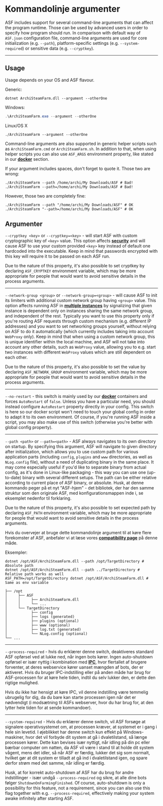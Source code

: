 # Kommandolinje argumenter

ASF includes support for several command-line arguments that can affect the program runtime. Those can be used by advanced users in order to specify how program should run. In comparison with default way of `ASF.json` configuration file, command-line arguments are used for core initialization (e.g. `--path`), platform-specific settings (e.g. `--system-required`) or sensitive data (e.g. `--cryptkey`).

* * *

## Usage

Usage depends on your OS and ASF flavour.

Generic:

```shell
dotnet ArchiSteamFarm.dll --argument --otherOne
```

Windows:

```powershell
.\ArchiSteamFarm.exe --argument --otherOne
```

Linux/OS X

```shell
./ArchiSteamFarm --argument --otherOne
```

Command-line arguments are also supported in generic helper scripts such as `ArchiSteamFarm.cmd` or `ArchiSteamFarm.sh`. In addition to that, when using helper scripts you can also use `ASF_ARGS` environment property, like stated in our **[docker](https://github.com/JustArchiNET/ArchiSteamFarm/wiki/Docker#command-line-arguments)** section.

If your argument includes spaces, don't forget to quote it. Those two are wrong:

```shell
./ArchiSteamFarm --path /home/archi/My Downloads/ASF # Bad!
./ArchiSteamFarm --path=/home/archi/My Downloads/ASF # Bad!
```

However, those two are completely fine:

```shell
./ArchiSteamFarm --path "/home/archi/My Downloads/ASF" # OK
./ArchiSteamFarm "--path=/home/archi/My Downloads/ASF" # OK
```

## Argumenter

`--cryptkey <key>` or `--cryptkey=<key>` - will start ASF with custom cryptographic key of `<key>` value. This option affects **[security](https://github.com/JustArchiNET/ArchiSteamFarm/wiki/Security)** and will cause ASF to use your custom provided `<key>` key instead of default one hardcoded into the executable. Keep in mind that passwords encrypted with this key will require it to be passed on each ASF run.

Due to the nature of this property, it's also possible to set cryptkey by declaring `ASF_CRYPTKEY` environment variable, which may be more appropriate for people that would want to avoid sensitive details in the process arguments.

* * *

`--network-group <group>` or `--network-group=<group>` - will cause ASF to init its limiters with additional custom network group having `<group>` value. This option affects running ASF in **[multiple instances](https://github.com/JustArchiNET/ArchiSteamFarm/wiki/Compatibility#multiple-instances)** by signalizing that given instance is dependent only on instances sharing the same network group, and independent of the rest. Typically you want to use this property only if you're routing ASF requests through custom mechanism (e.g. different IP addresses) and you want to set networking groups yourself, without relying on ASF to do it automatically (which currently includes taking into account `WebProxy` only). Keep in mind that when using a custom network group, this is unique identifier within the local machine, and ASF will not take into account any other details, such as `WebProxy` value, allowing you to e.g. start two instances with different `WebProxy` values which are still dependent on each other.

Due to the nature of this property, it's also possible to set the value by declaring `ASF_NETWORK_GROUP` environment variable, which may be more appropriate for people that would want to avoid sensitive details in the process arguments.

* * *

`--no-restart` - this switch is mainly used by our **[docker](https://github.com/JustArchiNET/ArchiSteamFarm/wiki/Docker)** containers and forces `AutoRestart` of `false`. Unless you have a particular need, you should instead configure `AutoRestart` property directly in your config. This switch is here so our docker script won't need to touch your global config in order to adapt it to its own environment. Of course, if you're running ASF inside a script, you may also make use of this switch (otherwise you're better with global config property).

* * *

`--path <path>` or `--path=<path>` - ASF always navigates to its own directory on startup. By specifying this argument, ASF will navigate to given directory after initialization, which allows you to use custom path for various application parts (including `config`, `plugins` and `www` directories, as well as `NLog.config` file), without a need of duplicating binary in the same place. It may come especially useful if you'd like to separate binary from actual config, as it's done in Linux-like packaging - this way you can use one (up-to-date) binary with several different setups. The path can be either relative according to current place of ASF binary, or absolute. Husk, at denne kommando peger på et nyt "ASF-hjem" - det bibliotek, der har den samme struktur som den originale ASF, med konfigurationsmappen inde i, se eksemplet nedenfor til forklaring.

Due to the nature of this property, it's also possible to set expected path by declaring `ASF_PATH` environment variable, which may be more appropriate for people that would want to avoid sensitive details in the process arguments.

Hvis du overvejer at bruge dette kommandolinje argument til at køre flere forekomster af ASF, anbefaler vi at læse vores **[compatibility page](https://github.com/JustArchiNET/ArchiSteamFarm/wiki/Compatibility#multiple-instances)** på denne måde.

Eksempler:

```shell
dotnet /opt/ASF/ArchiSteamFarm.dll --path /opt/TargetDirectory # Absolute path
dotnet /opt/ASF/ArchiSteamFarm.dll --path ../TargetDirectory # Relative path works as well
ASF_PATH=/opt/TargetDirectory dotnet /opt/ASF/ArchiSteamFarm.dll # Same as env variable
```

```text
├── /opt
│     ├── ASF
│     │     ├── ArchiSteamFarm.dll
│     │     └── ...
│     └── TargetDirectory
│           ├── config
│           ├── logs (generated)
│           ├── plugins (optional)
│           ├── www (optional)
│           ├── log.txt (generated)
│           └── NLog.config (optional)
└── ...
```

* * *

`--process-required` - hvis du erklærer denne switch, deaktiveres standard ASF opførsel ved at lukke ned, når ingen bots kører. Ingen auto-shutdown opførsel er især nyttig i kombination med **[IPC](https://github.com/JustArchiNET/ArchiSteamFarm/wiki/IPC)**, hvor flertallet af brugere forventer, at deres webservice kører uanset mængden af bots, der er aktiveret. Hvis du bruger IPC-indstilling eller på anden måde har brug for ASF-processen for at køre hele tiden, indtil du selv lukker den, er dette den rigtige mulighed.

Hvis du ikke har hensigt at køre IPC, vil denne indstilling være temmelig ubrugelig for dig, da du bare kan starte processen igen når det er nødvendigt (i modsætning til ASFs webserver, hvor du har brug for, at den lytter hele tiden for at sende kommandoer).

* * *

`--system-required` - Hvis du erklærer denne switch, vil ASF forsøge at signalere operativsystemet om, at processen kræver, at systemet er i gang i hele sin levetid. I øjeblikket har denne switch kun effekt på Windows-maskiner, hvor det vil forbyde dit system at gå i dvaletilstand, så længe processen kører. Dette kan bevises især nyttigt, når idling på din pc eller bærbar computer om natten, da ASF vil være i stand til at holde dit system vågent, mens det idler, så når ASF er færdig, lukker det sig som normalt, hvilket gør at dit system er tilladt at gå ind i dvaletilstand igen, og spare derfor strøm med det samme, når idling er færdig.

Husk, at for korrekt auto-shutdown af ASF har du brug for andre indstillinger - især undgå `--process-required` og sikre, at alle dine bots følger `ShutdownOnFarmingFinished`. Of course, auto-shutdown is only a possibility for this feature, not a requirement, since you can also use this flag together with e.g. `--process-required`, effectively making your system awake infinitely after starting ASF.